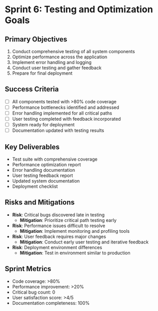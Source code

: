 # Sprint 6: Testing and Optimization Goals

## Primary Objectives
1. Conduct comprehensive testing of all system components
2. Optimize performance across the application
3. Implement error handling and logging
4. Conduct user testing and gather feedback
5. Prepare for final deployment

## Success Criteria
- [ ] All components tested with >80% code coverage
- [ ] Performance bottlenecks identified and addressed
- [ ] Error handling implemented for all critical paths
- [ ] User testing completed with feedback incorporated
- [ ] System ready for deployment
- [ ] Documentation updated with testing results

## Key Deliverables
- Test suite with comprehensive coverage
- Performance optimization report
- Error handling documentation
- User testing feedback report
- Updated system documentation
- Deployment checklist

## Risks and Mitigations
- **Risk**: Critical bugs discovered late in testing
  - **Mitigation**: Prioritize critical path testing early
- **Risk**: Performance issues difficult to resolve
  - **Mitigation**: Implement monitoring and profiling tools
- **Risk**: User feedback requires major changes
  - **Mitigation**: Conduct early user testing and iterative feedback
- **Risk**: Deployment environment differences
  - **Mitigation**: Test in environment similar to production

## Sprint Metrics
- Code coverage: >80%
- Performance improvement: >20%
- Critical bug count: 0
- User satisfaction score: >4/5
- Documentation completeness: 100% 